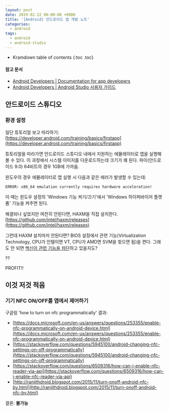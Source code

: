 ```yaml
---
layout: post
date: 2019-02-22 00:00:00 +0900
title: '[Android] 안드로이드 앱 개발 노트'
categories:
  - android
tags:
  - android
  - android-studio
---
```


* Kramdown table of contents
{:toc .toc}

#### 참고 문서

- [Android Developers \| Documentation for app developers](https://developer.android.com/docs)
- [Android Developers \| Android Studio 사용자 가이드](https://developer.android.com/studio/intro?hl=ko)

## 안드로이드 스튜디오

### 환경 설정

일단 튜토리얼 보고 따라하기: [https://developer.android.com/training/basics/firstapp](https://developer.android.com/training/basics/firstapp)

튜토리얼을 따라가면 안드로이드 스튜디오 내에서 지원하는 에뮬레이터로 앱을 실행해볼 수 있다. 이 과정에서 시스템 이미지를 다운로드하는데 크기가 꽤 된다. 파이(안드로이드 9.0) 64비트의 경우 1GB에 가까움.

윈도우의 경우 에뮬레이터로 앱 실행 시 다음과 같은 에러가 발생할 수 있는데:

```
ERROR: x86_64 emulation currently requires hardware acceleration!
```

이 때는 윈도우 설정의 'Windows 기능 켜기/끄기'에서 'Windows 하이퍼바이저 플랫폼' 기능을 켜주면 된다.

해결되나 싶었지만 여전히 안된다면, HAXM을 직접 설치한다. [https://github.com/intel/haxm/releases](https://github.com/intel/haxm/releases)

그런데 HAXM 설치마저 안된다면? BIOS 설정에서 관련 기능(Virtualization Technology, CPU가 인텔이면 VT, CPU가 AMD면 SVM을 찾으면 됨)을 켠다. 그래도 안 되면 [백신이 관련 기능을 차단](https://stackoverflow.com/questions/21635504/error-during-installing-haxm-vt-x-not-working)하고 있을지도?

??

PROFIT!!

## 이것 저것 적음

### 기기 NFC ON/OFF를 앱에서 제어하기

구글링 'how to turn on nfc programmatically' 결과:

- [https://docs.microsoft.com/en-us/answers/questions/253355/enable-nfc-programmatically-on-android-device.html](https://docs.microsoft.com/en-us/answers/questions/253355/enable-nfc-programmatically-on-android-device.html)
- [https://stackoverflow.com/questions/5945100/android-changing-nfc-settings-on-off-programmatically](https://stackoverflow.com/questions/5945100/android-changing-nfc-settings-on-off-programmatically)
- [https://stackoverflow.com/questions/6509316/how-can-i-enable-nfc-reader-via-api](https://stackoverflow.com/questions/6509316/how-can-i-enable-nfc-reader-via-api)
- [http://ranjithdroid.blogspot.com/2015/11/turn-onoff-android-nfc-by.html](http://ranjithdroid.blogspot.com/2015/11/turn-onoff-android-nfc-by.html)

결론: **불가능**
